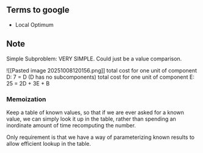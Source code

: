 ## Terms to google
- Local Optimum

## Note 
Simple Subproblem: VERY SIMPLE. Could just be a value comparison.

![[Pasted image 20251008120156.png]]
total cost for one unit of component D: 
	7 = D (D has no subcomponents)
total cost for one unit of component E: 
	25 = 2D + 3E + B

### Memoization
Keep a table of known values, so that if we are ever asked for a known value, we can simply look it up in the table, rather than spending an inordinate amount of time recomputing the number.

Only requirement is that we have a way of parameterizing known results to allow efficient lookup in the table.

